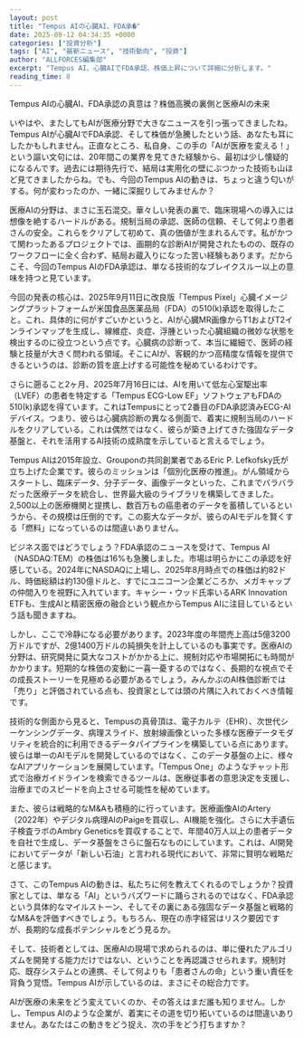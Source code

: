 ```yaml
---
layout: post
title: "Tempus AIの心臓AI、FDA承�"
date: 2025-09-12 04:34:35 +0000
categories: ["投資分析"]
tags: ["AI", "最新ニュース", "技術動向", "投資"]
author: "ALLFORCES編集部"
excerpt: "Tempus AI、心臓AIでFDA承認、株価上昇について詳細に分析します。"
reading_time: 8
---
```


Tempus AIの心臓AI、FDA承認の真意は？株価高騰の裏側と医療AIの未来

いやはや、またしてもAIが医療分野で大きなニュースを引っ張ってきましたね。Tempus AIが心臓AIでFDA承認、そして株価が急騰したという話、あなたも耳にしたかもしれません。正直なところ、私自身、この手の「AIが医療を変える！」という謳い文句には、20年間この業界を見てきた経験から、最初は少し懐疑的になるんです。過去には期待先行で、結局は実用化の壁にぶつかった技術も山ほど見てきましたからね。でも、今回のTempus AIの動きは、ちょっと違う匂いがする。何が変わったのか、一緒に深掘りしてみませんか？

医療AIの分野は、まさに玉石混交。華々しい発表の裏で、臨床現場への導入には想像を絶するハードルがある。規制当局の承認、医師の信頼、そして何より患者さんの安全。これらをクリアして初めて、真の価値が生まれるんです。私がかつて関わったあるプロジェクトでは、画期的な診断AIが開発されたものの、既存のワークフローに全く合わず、結局お蔵入りになった苦い経験もあります。だからこそ、今回のTempus AIのFDA承認は、単なる技術的なブレイクスルー以上の意味を持つと見ています。

今回の発表の核心は、2025年9月11日に改良版「Tempus Pixel」心臓イメージングプラットフォームが米国食品医薬品局（FDA）の510(k)承認を取得したこと。これ、具体的に何がすごいかというと、AIが心臓MR画像からT1およびT2インラインマップを生成し、線維症、炎症、浮腫といった心臓組織の微妙な状態を検出するのに役立つという点です。心臓病の診断って、本当に繊細で、医師の経験と技量が大きく問われる領域。そこにAIが、客観的かつ高精度な情報を提供できるというのは、診断の質を底上げする可能性を秘めているわけです。

さらに遡ること2ヶ月、2025年7月16日には、AIを用いて低左心室駆出率（LVEF）の患者を特定する「Tempus ECG-Low EF」ソフトウェアもFDAの510(k)承認を得ています。これはTempusにとって2番目のFDA承認済みECG-AIデバイス。つまり、彼らは心臓病診断の異なる側面で、着実に規制当局のハードルをクリアしている。これは偶然ではなく、彼らが築き上げてきた強固なデータ基盤と、それを活用するAI技術の成熟度を示していると言えるでしょう。

Tempus AIは2015年設立、Grouponの共同創業者であるEric P. Lefkofsky氏が立ち上げた企業です。彼らのミッションは「個別化医療の推進」。がん領域からスタートし、臨床データ、分子データ、画像データといった、これまでバラバラだった医療データを統合し、世界最大級のライブラリを構築してきました。2,500以上の医療機関と提携し、数百万もの癌患者のデータを蓄積しているというから、その規模は圧倒的です。この膨大なデータが、彼らのAIモデルを賢くする「燃料」になっているのは間違いありません。

ビジネス面ではどうでしょう？FDA承認のニュースを受けて、Tempus AI（NASDAQ:TEM）の株価は16%も急騰しました。市場は明らかにこの承認を好感している。2024年にNASDAQに上場し、2025年8月時点での株価は約82ドル、時価総額は約130億ドルと、すでにユニコーン企業どころか、メガキャップの仲間入りを視野に入れています。キャシー・ウッド氏率いるARK Innovation ETFも、生成AIと精密医療の融合という観点からTempus AIに注目しているという話も聞きますね。

しかし、ここで冷静になる必要があります。2023年度の年間売上高は5億3200万ドルですが、2億1400万ドルの純損失を計上しているのも事実です。医療AIの分野は、研究開発に莫大なコストがかかる上に、規制対応や市場開拓にも時間がかかります。短期的な株価の変動に一喜一憂するのではなく、長期的な視点でその成長ストーリーを見極める必要があるでしょう。みんかぶのAI株価診断では「売り」と評価されている点も、投資家としては頭の片隅に入れておくべき情報です。

技術的な側面から見ると、Tempusの真骨頂は、電子カルテ（EHR）、次世代シーケンシングデータ、病理スライド、放射線画像といった多様な医療データモダリティを統合的に利用できるデータパイプラインを構築している点にあります。彼らは単一のAIモデルを開発しているのではなく、このデータ基盤の上に、様々なAIアプリケーションを展開しています。「Tempus One」のようなチャット形式で治療ガイドラインを検索できるツールは、医療従事者の意思決定を支援し、治療までのスピードを向上させる可能性を秘めています。

また、彼らは戦略的なM&Aも積極的に行っています。医療画像AIのArtery（2022年）やデジタル病理AIのPaigeを買収し、AI機能を強化。さらに大手遺伝子検査ラボのAmbry Geneticsを買収することで、年間40万人以上の患者データを自社で生成し、データ基盤をさらに盤石なものにしています。これは、AI開発においてデータが「新しい石油」と言われる現代において、非常に賢明な戦略だと感じます。

さて、このTempus AIの動きは、私たちに何を教えてくれるのでしょうか？投資家としては、単なる「AI」というバズワードに踊らされるのではなく、FDA承認という具体的なマイルストーン、そしてその裏にある強固なデータ基盤と戦略的なM&Aを評価すべきでしょう。もちろん、現在の赤字経営はリスク要因ですが、長期的な成長ポテンシャルをどう見るか。

そして、技術者としては、医療AIの現場で求められるのは、単に優れたアルゴリズムを開発する能力だけではない、ということを再認識させられます。規制対応、既存システムとの連携、そして何よりも「患者さんの命」という重い責任を背負う覚悟。Tempus AIが示しているのは、まさにその総合力です。

AIが医療の未来をどう変えていくのか、その答えはまだ誰も知りません。しかし、Tempus AIのような企業が、着実にその道を切り拓いているのは間違いありません。あなたはこの動きをどう捉え、次の手をどう打ちますか？

